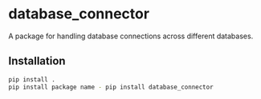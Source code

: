 # database_connector

A package for handling database connections across different databases.

## Installation

```bash
pip install .
pip install package name - pip install database_connector
